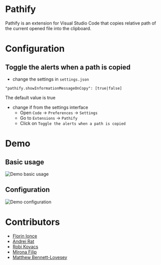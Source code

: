 # Pathify

Pathify is an extension for Visual Studio Code that copies relative path of the current opened file into the clipboard.

# Configuration

## Toggle the alerts when a path is copied

- change the settings in `settings.json`
```
"pathify.showInformationMessageOnCopy": [true|false]
```
The default value is true

- change if from the settings interface
    - Open `Code` -> `Preferences` -> `Settings`
    - Go to `Extensions` -> `Pathify`
    - Click on `Toggle the alerts when a path is copied`

# Demo

## Basic usage

![Demo basic usage](https://i.imgur.com/9n34AIt.gif)

## Configuration

![Demo configuration](https://i.imgur.com/fRp5GhTh.gif)

# Contributors
- [Florin Ionce ](https://github.com/florinionce)
- [ Andrei Rat ](https://github.com/andreirat)
- [Robi Kovacs](https://github.com/robikovacs)
- [Mirona Filip](https://github.com/Mironeasca)
- [Matthew Bennett-Lovesey](https://github.com/undecided)
